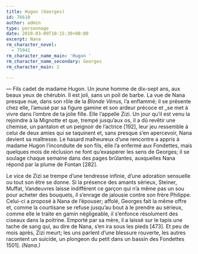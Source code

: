 ```yaml
---
title: Hugon (Georges)
id: 76610
author: admin
type: personnage
date: 2010-03-09T10:15:30+00:00
excerpt: Nana
rm_character_novel:
  - 75941
rm_character_name_main: 'Hugon '
rm_character_name_secondary: Georges
rm_character_main: 1

---
```

— Fils cadet de madame Hugon. Un jeune homme de dix-sept ans, aux beaux yeux de chérubin. Il est joli, sans un poil de barbe. La vue de Nana presque nue, dans son rôle de la _Blonde Vénus,_ l&rsquo;a enflammé; il se présente chez elle, l&rsquo;amusé par sa figure gamine et son ardeur précoce et _se met à vivre dans l&rsquo;ombre de ta jolie fille. Elle l&rsquo;appelle Zizi. Un jour qu&rsquo;il est venu la rejoindre à la Mignotte et que, trempé jusqu&rsquo;aux os, il a dû revêtir une chemise, un pantalon et un peignoir de l&rsquo;actrice [192], leur jeu ressemble à celui de deux amies qui se taquinent et, sans presque s&rsquo;en apercevoir, Nana devient sa maîtresse. Le hasard malheureux d&rsquo;une rencontre a appris à madame Hugon l&rsquo;inconduite de son fils, elle l&rsquo;a enfermé aux Fondettes, mais quelques mois de réclusion ne font qu&rsquo;exaspérer les sens de Georges; il se soulage chaque semaine dans des pages brûlantes, auxquelles Nana répond par la plume de Fontan [282].

Le vice de Zizi se trempe d&rsquo;une tendresse infinie, d&rsquo;une adoration sensuelle ou tout son être se donne. Si la présence des amants sérieux, Steiner, Muffat, Vandeuvres laisse indifférent ce garçon qui n&rsquo;a même pas un sou pour acheter des bouquets, il s&rsquo;enrage de jalousie contre son frère Philippe. Celui-ci a proposé à Nana de l&rsquo;épouser; affolé, Georges fait la même offre et, comme la courtisane se refuse jusqu&rsquo;au bout à le prendre au sérieux, comme elle le traite en gamin négligeable, il s&rsquo;enfonce résolument des ciseaux dans la poitrine. Emporté par sa mère, il a laissé sur le tapis une tache de sang qui, au dire de Nana, s&rsquo;en ira sous les pieds [473]. Et peu de mois après, Zizi meurt; les uns parlent d&rsquo;une blessure rouverte, les autres racontent un suicide, un plongeon du petit dans un bassin des Fondettes 1501]. _(Nana.)_